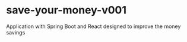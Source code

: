 # save-your-money-v001
Application with Spring Boot and React designed to improve the money savings
